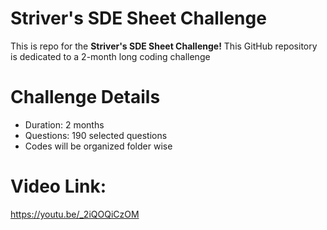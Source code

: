 # Striver's SDE Sheet Challenge
This is repo for the __Striver's SDE Sheet Challenge!__ This GitHub repository is dedicated to a 2-month long coding challenge

# Challenge Details
- Duration: 2 months
- Questions: 190 selected questions
- Codes will be organized folder wise

# Video Link:
https://youtu.be/_2iQOQiCzOM
